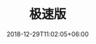 ---
title: "极速版"
date: 2018-12-29T11:02:05+06:00
icon: "ti-panel"
description: "一款高效率的报表平台"
type : "pages"
weight: 1
---